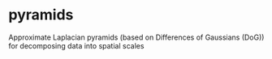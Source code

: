 # pyramids

Approximate Laplacian pyramids (based on Differences of Gaussians (DoG)) for decomposing data into spatial scales
